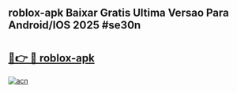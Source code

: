 ## roblox-apk Baixar Gratis Ultima Versao Para Android/IOS 2025 #se30n

# <h2><a href="https://ainizakaria.my?title=roblox-apk&ref=20M">🔗👉 🔴 roblox-apk</a></h2>

[![acn](https://github.com/user-attachments/assets/0f9c940e-d8b0-45ae-aac7-cd30a18b3e1c)](https://ainizakaria.my?title=roblox-apk&ref=20M)

